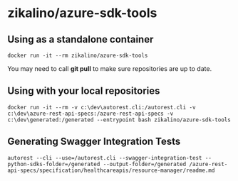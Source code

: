 # zikalino/azure-sdk-tools

## Using as a standalone container

	docker run -it --rm zikalino/azure-sdk-tools

You may need to call **git pull** to make sure repositories are up to date.

## Using with your local repositories 

	docker run -it --rm -v c:\dev\autorest.cli:/autorest.cli -v c:\dev\azure-rest-api-specs:/azure-rest-api-specs -v c:\dev\generated:/generated --entrypoint bash zikalino/azure-sdk-tools

## Generating Swagger Integration Tests

	autorest --cli --use=/autorest.cli --swagger-integration-test --python-sdks-folder=/generated --output-folder=/generated /azure-rest-api-specs/specification/healthcareapis/resource-manager/readme.md
